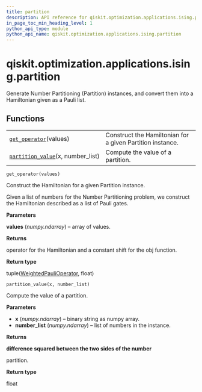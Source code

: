 ```yaml
---
title: partition
description: API reference for qiskit.optimization.applications.ising.partition
in_page_toc_min_heading_level: 1
python_api_type: module
python_api_name: qiskit.optimization.applications.ising.partition
---
```


<span id="module-qiskit.optimization.applications.ising.partition" />

<span id="qiskit-optimization-applications-ising-partition" />

# qiskit.optimization.applications.ising.partition

Generate Number Partitioning (Partition) instances, and convert them into a Hamiltonian given as a Pauli list.

## Functions

|                                                                                                                                                                            |                                                           |
| -------------------------------------------------------------------------------------------------------------------------------------------------------------------------- | --------------------------------------------------------- |
| [`get_operator`](#qiskit.optimization.applications.ising.partition.get_operator "qiskit.optimization.applications.ising.partition.get_operator")(values)                   | Construct the Hamiltonian for a given Partition instance. |
| [`partition_value`](#qiskit.optimization.applications.ising.partition.partition_value "qiskit.optimization.applications.ising.partition.partition_value")(x, number\_list) | Compute the value of a partition.                         |



`get_operator(values)`

Construct the Hamiltonian for a given Partition instance.

Given a list of numbers for the Number Partitioning problem, we construct the Hamiltonian described as a list of Pauli gates.

**Parameters**

**values** (*numpy.ndarray*) – array of values.

**Returns**

operator for the Hamiltonian and a constant shift for the obj function.

**Return type**

tuple([WeightedPauliOperator](qiskit.aqua.operators.legacy.WeightedPauliOperator#qiskit.aqua.operators.legacy.WeightedPauliOperator "qiskit.aqua.operators.legacy.WeightedPauliOperator"), float)



`partition_value(x, number_list)`

Compute the value of a partition.

**Parameters**

*   **x** (*numpy.ndarray*) – binary string as numpy array.
*   **number\_list** (*numpy.ndarray*) – list of numbers in the instance.

**Returns**

**difference squared between the two sides of the number**

partition.

**Return type**

float

